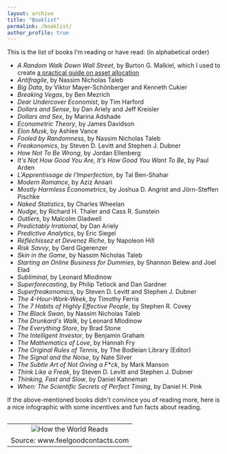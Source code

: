 ```yaml
---
layout: archive
title: "Booklist"
permalink: /booklist/
author_profile: true
---
```

 
 This is the list of books I’m reading or have read: (in alphabetical order)
 
 <ul>
 <li><i>A Random Walk Down Wall Street</i>, by Burton G. Malkiel, which I used to create <a href="https://antoinesoetewey.shinyapps.io/optimal_asset_allocation_shiny_app/" target="_blank">a practical guide on asset allocation</a></li>
 <li><i>Antifragile</i>, by Nassim Nicholas Taleb</li>
 <li><i>Big Data</i>, by Viktor Mayer-Schönberger and Kenneth Cukier</li>
 <li><i>Breaking Vegas</i>, by Ben Mezrich</li>
 <li><i>Dear Undercover Economist</i>, by Tim Harford</li>
 <li><i>Dollars and Sense</i>, by Dan Ariely and Jeff Kreisler</li>
 <li><i>Dollars and Sex</i>, by Marina Adshade</li>
 <li><i>Econometric Theory</i>, by James Davidson</li>
 <li><i>Elon Musk</i>, by Ashlee Vance</li>
 <li><i>Fooled by Randomness</i>, by Nassim Nicholas Taleb</li>
<li><i>Freakonomics</i>, by Steven D. Levitt and Stephen J. Dubner</li>
<li><i>How Not To Be Wrong</i>, by Jordan Ellenberg</li>
<li><i>It's Not How Good You Are, It's How Good You Want To Be</i>, by Paul Arden</li>
<li><i>L'Apprentissage de l'Imperfection</i>, by Tal Ben-Shahar</li>
<li><i>Modern Romance</i>, by Aziz Ansari</li>
<li><i>Mostly Harmless Econometrics</i>, by Joshua D. Angrist and Jörn-Steffen Pischke</li>
<li><i>Naked Statistics</i>, by Charles Wheelan</li>
 <li><i>Nudge</i>, by Richard H. Thaler and Cass R. Sunstein</li>
 <li><i>Outliers</i>, by Malcolm Gladwell</li>
 <li><i>Predictably Irrational</i>, by Dan Ariely</li>
 <li><i>Predictive Analytics</i>, by Eric Siegel</li>
 <li><i>Réfléchissez et Devenez Riche</i>, by Napoleon Hill</li>
 <li><i>Risk Savvy</i>, by Gerd Gigerenzer</li>
 <li><i>Skin in the Game</i>, by Nassim Nicholas Taleb</li>
 <li><i>Starting an Online Business for Dummies</i>, by Shannon Belew and Joel Elad</li>
 <li><i>Subliminal</i>, by Leonard Mlodinow</li>
 <li><i>Superforecasting</i>, by Philip Tetlock and Dan Gardner</li>
 <li><i>Superfreakonomics</i>, by Steven D. Levitt and Stephen J. Dubner</li>
 <li><i>The 4-Hour-Work-Week</i>, by Timothy Ferris</li>
 <li><i>The 7 Habits of Highly Effective People</i>, by Stephen R. Covey</li>
 <li><i>The Black Swan</i>, by Nassim Nicholas Taleb</li>
 <li><i>The Drunkard's Walk</i>, by Leonard Mlodinow</li>
 <li><i>The Everything Store</i>, by Brad Stone</li>
 <li><i>The Intelligent Investor</i>, by Benjamin Graham</li>
 <li><i>The Mathematics of Love</i>, by Hannah Fry</li>
 <li><i>The Original Rules of Tennis</i>, by The Bodleian Library (Editor)</li>
 <li><i>The Signal and the Noise</i>, by Nate Silver</li>
 <li><i>The Subtle Art of Not Giving a F*ck</i>, by Mark Manson</li>
 <li><i>Think Like a Freak</i>, by Steven D. Levitt and Stephen J. Dubner</li>
 <li><i>Thinking, Fast and Slow</i>, by Daniel Kahneman</li>
 <li><i>When: The Scientific Secrets of Perfect Timing</i>, by Daniel H. Pink</li>
 </ul>
 
 If the above-mentioned books didn't convince you of reading more, here is a nice infographic with some incentives and fun facts about reading.
 
 <table cellpadding="0" cellspacing="0" class="tr-caption-container" style="float: left; margin-right: 1em; text-align: center;"><tbody>
 <tr><td style="text-align: center;"><img alt="How the World Reads" border="0" src="https://feelgoodcontacts.com/blog/blogimages/read1592016.jpg" title="How the World Reads" /></td></tr>
 <tr><td class="tr-caption" style="text-align: center;">Source: www.feelgoodcontacts.com</td></tr>
 </tbody></table>
